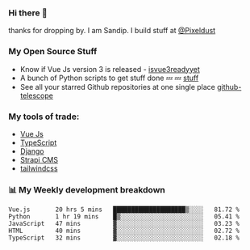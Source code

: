 ### Hi there 👋

thanks for dropping by.
I am Sandip. I build stuff at [@Pixeldust](github.com/pixeldust-in/)

###  **My Open Source Stuff**

 - Know if Vue Js version 3 is released -  [isvue3readyyet](https://github.com/sandiprb/isvue3readyyet)
 - A bunch of Python scripts to get stuff done 💤 💤 [stuff](https://github.com/sandiprb/stuff)
 - See all your starred Github repositories at one single place [github-telescope](https://github.com/sandiprb/github-telescope)



###  **My tools of trade:**
 - [Vue Js](https://github.com/vuejs/vue/)
 - [TypeScript](https://github.com/microsoft/TypeScript)
 - [Django](github.com/django/django)
 - [Strapi CMS](github.com/strapi/strapi)
 - [tailwindcss](https://github.com/tailwindlabs/tailwindcss)


###  📊 **My Weekly development breakdown**
<!--START_SECTION:waka-->
```text
Vue.js       20 hrs 5 mins   ████████████████████▒░░░░   81.72 % 
Python       1 hr 19 mins    █▒░░░░░░░░░░░░░░░░░░░░░░░   05.41 % 
JavaScript   47 mins         ▓░░░░░░░░░░░░░░░░░░░░░░░░   03.23 % 
HTML         40 mins         ▓░░░░░░░░░░░░░░░░░░░░░░░░   02.72 % 
TypeScript   32 mins         ▓░░░░░░░░░░░░░░░░░░░░░░░░   02.18 % 
```
<!--END_SECTION:waka-->

